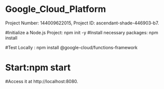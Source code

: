 # Google_Cloud_Platform
 Project Number: 144009622015, Project ID: ascendant-shade-446903-b7. 

#Initialize a Node.js Project: npm init -y
#Install necessary packages: npm install

#Test Locally : npm install @google-cloud/functions-framework

# Start:npm start

#Access it at http://localhost:8080.
